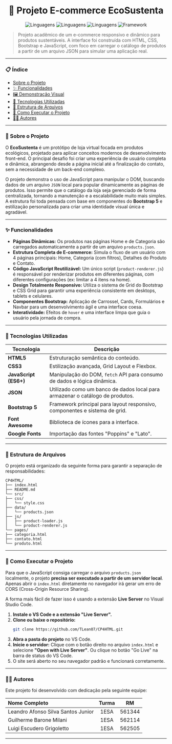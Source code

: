 <h1 align="center">🌿 Projeto E-commerce EcoSustenta</h1>


<p align="center">
  <img src="https://img.shields.io/badge/Linguagens-HTML5-orange.svg" alt="Linguagens">
  <img src="https://img.shields.io/badge/Linguagens-CSS3-blue.svg" alt="Linguagens">
  <img src="https://img.shields.io/badge/Linguagens-JS-yellow.svg" alt="Linguagens">
  <img src="https://img.shields.io/badge/Framework-Bootstrap5-blueviolet.svg" alt="Framework">
</p>

> Projeto acadêmico de um e-commerce responsivo e dinâmico para produtos sustentáveis. A interface foi construída com HTML, CSS, Bootstrap e JavaScript, com foco em carregar o catálogo de produtos a partir de um arquivo JSON para simular uma aplicação real.

---

### 📋 Índice

- [Sobre o Projeto](#-sobre-o-projeto)
- [✨ Funcionalidades](#-funcionalidades)
- [🖼️ Demonstração Visual](#-demonstração-visual)
- [🚀 Tecnologias Utilizadas](#-tecnologias-utilizadas)
- [📁 Estrutura de Arquivos](#-estrutura-de-arquivos)
- [🔧 Como Executar o Projeto](#-como-executar-o-projeto)
- [👨‍💻 Autores](#-autores)

---

### 📖 Sobre o Projeto

O **EcoSustenta** é um protótipo de loja virtual focada em produtos ecológicos, projetado para aplicar conceitos modernos de desenvolvimento front-end. O principal desafio foi criar uma experiência de usuário completa e dinâmica, abrangendo desde a página inicial até a finalização do contato, sem a necessidade de um back-end complexo.

O projeto demonstra o uso de JavaScript para manipular o DOM, buscando dados de um arquivo `JSON` local para popular dinamicamente as páginas de produtos. Isso permite que o catálogo da loja seja gerenciado de forma centralizada, tornando a manutenção e a escalabilidade muito mais simples. A estrutura foi toda pensada com base em componentes do **Bootstrap 5** e estilização personalizada para criar uma identidade visual única e agradável.

---

### ✨ Funcionalidades

- **Páginas Dinâmicas:** Os produtos nas páginas Home e de Categoria são carregados automaticamente a partir de um arquivo `products.json`.
- **Estrutura Completa de E-commerce:** Simula o fluxo de um usuário com 4 páginas principais: Home, Categoria (com filtros), Detalhes do Produto e Contato.
- **Código JavaScript Reutilizável:** Um único script (`product-renderer.js`) é responsável por renderizar produtos em diferentes páginas, com diferentes configurações (ex: limitar a 4 itens na home).
- **Design Totalmente Responsivo:** Utiliza o sistema de Grid do Bootstrap e CSS Grid para garantir uma experiência consistente em desktops, tablets e celulares.
- **Componentes Bootstrap:** Aplicação de Carrossel, Cards, Formulários e Navbar para um desenvolvimento ágil e uma interface coesa.
- **Interatividade:** Efeitos de `hover` e uma interface limpa que guia o usuário pela jornada de compra.

---

### 🚀 Tecnologias Utilizadas

| Tecnologia | Descrição |
|---|---|
| **HTML5** | Estruturação semântica do conteúdo. |
| **CSS3** | Estilização avançada, Grid Layout e Flexbox. |
| **JavaScript (ES6+)**| Manipulação do DOM, `fetch` API para consumo de dados e lógica dinâmica. |
| **JSON** | Utilizado como um banco de dados local para armazenar o catálogo de produtos. |
| **Bootstrap 5** | Framework principal para layout responsivo, componentes e sistema de grid. |
| **Font Awesome**| Biblioteca de ícones para a interface. |
| **Google Fonts**| Importação das fontes "Poppins" e "Lato". |

---

### 📁 Estrutura de Arquivos

O projeto está organizado da seguinte forma para garantir a separação de responsabilidades:

```
CP4HTML/
├── index.html
├── README.md
└── src/
├── css/
│   └── style.css
├── data/
│   └── products.json
├── js/
│   ├── product-loader.js
│   └── product-renderer.js
└── pages/
├── categoria.html
├── contato.html
└── produto.html
```

---

### 🔧 Como Executar o Projeto

Para que o JavaScript consiga carregar o arquivo `products.json` localmente, o projeto **precisa ser executado a partir de um servidor local**. Apenas abrir o `index.html` diretamente no navegador irá gerar um erro de CORS (Cross-Origin Resource Sharing).

A forma mais fácil de fazer isso é usando a extensão **Live Server** no Visual Studio Code.

1.  **Instale o VS Code e a extensão "Live Server".**
2.  **Clone ou baixe o repositório:**
    ```bash
    git clone https://github.com/TLean07/CP4HTML.git
    ```
3.  **Abra a pasta do projeto** no VS Code.
4.  **Inicie o servidor:** Clique com o botão direito no arquivo `index.html` e selecione **"Open with Live Server"**. Ou clique no botão "Go Live" na barra de status do VS Code.
5.  O site será aberto no seu navegador padrão e funcionará corretamente.

---

### 👨‍💻 Autores

Este projeto foi desenvolvido com dedicação pela seguinte equipe:

| Nome Completo | Turma | RM |
| :--- | :---: | :---: |
| Leandro Afonso Silva Santos Junior | 1ESA | 561344 |
| Guilherme Barone Milani | 1ESA | 562114 |
| Luigi Escudero Grigoletto | 1ESA | 562505 |

---